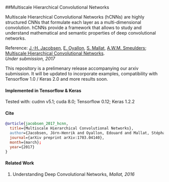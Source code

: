 ##Multiscale Hierarchical Convolutional Networks

Multiscale Hierarchical Convolutional Networks (hCNNs) are highly structured CNNs that formulate each layer as a multi-dimensional convolution. hCNNs provide a framework that allows to study and understand mathematical and semantic properties of deep convolutional networks.

Reference: [J.-H. Jacobsen](https://jhjacobsen.github.io/), [E. Oyallon](http://www.di.ens.fr/~oyallon/), [S. Mallat](http://www.cmap.polytechnique.fr/~mallat/), [A.W.M. Smeulders](https://staff.fnwi.uva.nl/a.w.m.smeulders/); [Multiscale Hierarchical Convolutional Networks](https://arxiv.org/pdf/1605.02971v2.pdf).   
*Under submission, 2017*

This repository is a prelimenary release accompanying our arxiv submission. It will be updated to incorporate examples, compatibility with Tensorflow 1.0 / Keras 2.0 and more results soon.

#### Implemented in Tensorflow & Keras

Tested with: cudnn v5.1; cuda 8.0; Tensorflow 0.12; Keras 1.2.2

#### Cite
```bibtex
@article{jacobsen_2017_hcnn,
  title={Multiscale Hierarchical Convolutional Networks},
  author={Jacobsen, Jörn-Henrik and Oyallon, Edouard and Mallat, Stéphane and Smeulders, Arnold W. M.},
  journal={arXiv preprint arXiv:1703.04140},
  month={march};
  year={2017}
}
```

#### Related Work

1. Understanding Deep Convolutional Networks, *Mallat, 2016*

